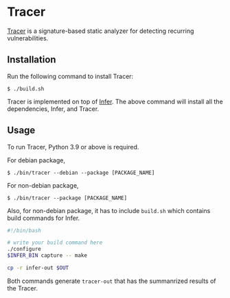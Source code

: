 # Tracer
[Tracer](https://prosys.kaist.ac.kr/tracer/) is a signature-based static analyzer for detecting recurring vulnerabilities.

## Installation
Run the following command to install Tracer:
```
$ ./build.sh
```
Tracer is implemented on top of [Infer](https://github.com/prosyslab/tracer-infer/tree/master).
The above command will install all the dependencies, Infer, and Tracer.

## Usage

To run Tracer, Python 3.9 or above is required.

For debian package,
```
$ ./bin/tracer --debian --package [PACKAGE_NAME]
```

For non-debian package,
```
$ ./bin/tracer --package [PACKAGE_NAME]
```

Also, for non-debian package, it has to include `build.sh` which contains build commands for Infer.

```bash
#!/bin/bash

# write your build command here
./configure
$INFER_BIN capture -- make

cp -r infer-out $OUT
```

Both commands generate `tracer-out` that has the summanrized results of the Tracer.
